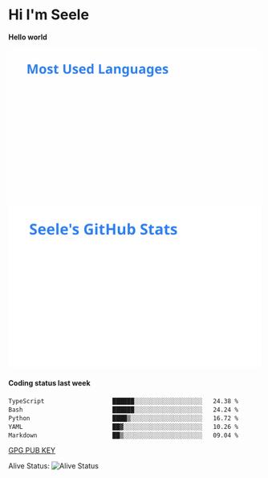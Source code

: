 <h1>Hi I'm Seele</h1>

<b>Hello world</b>

<img src='/assets/top-langs.svg' alt="Seele's github langs"> <img src='/assets/stats.svg' alt="Seele's github stats" >

<h4>Coding status last week </h4>

<!--START_SECTION:waka-->

```txt
TypeScript                   ██████░░░░░░░░░░░░░░░░░░░   24.38 %
Bash                         ██████░░░░░░░░░░░░░░░░░░░   24.24 %
Python                       ████▒░░░░░░░░░░░░░░░░░░░░   16.72 %
YAML                         ██▓░░░░░░░░░░░░░░░░░░░░░░   10.26 %
Markdown                     ██▒░░░░░░░░░░░░░░░░░░░░░░   09.04 %
```

<!--END_SECTION:waka-->

[GPG PUB KEY](https://keys.openpgp.org/vks/v1/by-fingerprint/3FCE91BF5B9666B55B67213C4C57B7824A5B6680)

Alive Status: ![Alive Status](https://hc.dvd.moe/badge/60bc779b-9835-415f-9cb9-15fd9d/ZsLaAAbE.svg)
